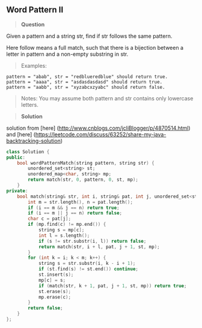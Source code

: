 ## Word Pattern II

>**Question**

Given a pattern and a string str, find if str follows the same pattern.

Here follow means a full match, such that there is a bijection between a letter in pattern and a non-empty substring in str.

>Examples:

    pattern = "abab", str = "redblueredblue" should return true.
    pattern = "aaaa", str = "asdasdasdasd" should return true.
    pattern = "aabb", str = "xyzabcxzyabc" should return false.

>Notes:
You may assume both pattern and str contains only lowercase letters.

>**Solution**

solution from [here] (http://www.cnblogs.com/jcliBlogger/p/4870514.html) and
[here] (https://leetcode.com/discuss/63252/share-my-java-backtracking-solution)

```c++
class Solution {
public:
    bool wordPatternMatch(string pattern, string str) {
        unordered_set<string> st;
        unordered_map<char, string> mp;
        return match(str, 0, pattern, 0, st, mp);
    }
private:
    bool match(string& str, int i, string& pat, int j, unordered_set<string>& st, unordered_map<char, string>& mp) {
        int m = str.length(), n = pat.length();
        if (i == m && j == n) return true;
        if (i == m || j == n) return false;
        char c = pat[j];
        if (mp.find(c) != mp.end()) {
            string s = mp[c];
            int l = s.length();
            if (s != str.substr(i, l)) return false;
            return match(str, i + l, pat, j + 1, st, mp);
        }
        for (int k = i; k < m; k++) {
            string s = str.substr(i, k - i + 1);
            if (st.find(s) != st.end()) continue;
            st.insert(s);
            mp[c] = s;
            if (match(str, k + 1, pat, j + 1, st, mp)) return true;
            st.erase(s);
            mp.erase(c);
        }
        return false;
    }
};
```

